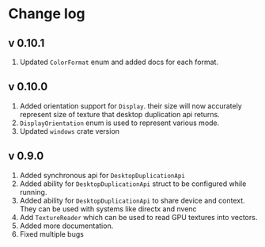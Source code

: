 # Change log

## v 0.10.1
1. Updated `ColorFormat` enum and added docs for each format. 

## v 0.10.0

1. Added orientation support for `Display`. their size will now accurately 
   represent size of texture that desktop duplication api returns.
2. `DisplayOrientation` enum is used to represent various mode.
3. Updated `windows` crate version

## v 0.9.0

1. Added synchronous api for `DesktopDuplicationApi`
2. Added ability for `DesktopDuplicationApi` struct to be configured while running.
3. Added ability for `DesktopDuplicationApi` to share device and context. They can be used with systems like directx and
   nvenc
4. Add `TextureReader` which can be used to read GPU textures into vectors.
5. Added more documentation.
6. Fixed multiple bugs